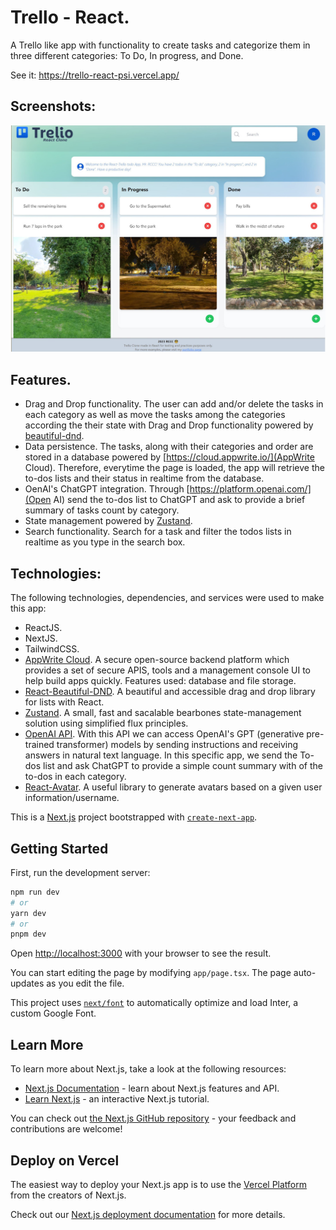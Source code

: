 # Trello - React.

A Trello like app with functionality to create tasks and categorize them in three different categories: To Do, In progress, and Done.

See it: https://trello-react-psi.vercel.app/

## Screenshots:

<div align="center">
  <img src="screenshots/Trello-React.jpg" alt="screenshot" width="700" style="width:700px;"/>
</div>

## Features.

- Drag and Drop functionality. The user can add and/or delete the tasks in each category as well as move the tasks among the categories according the their state with Drag and Drop functionality powered by [beautiful-dnd](https://github.com/atlassian/react-beautiful-dnd).
- Data persistence. The tasks, along with their categories and order are stored in a database powered by
  [https://cloud.appwrite.io/](AppWrite Cloud). Therefore, everytime the page is loaded, the app will retrieve the to-dos lists and their status in realtime from the database.
- OenAI's ChatGPT integration. Through [https://platform.openai.com/](Open AI) send the to-dos list to ChatGPT and ask to provide a brief summary of tasks count by category.
- State management powered by [Zustand](https://www.npmjs.com/package/zustand).
- Search functionality. Search for a task and filter the todos lists in realtime as you type in the search box.

## Technologies:

The following technologies, dependencies, and services were used to make this app:

- ReactJS.
- NextJS.
- TailwindCSS.
- [AppWrite Cloud](https://cloud.appwrite.io/). A secure open-source backend platform which provides a set of secure APIS, tools and a management console UI to help build apps quickly. Features used: database and file storage.
- [React-Beautiful-DND](https://github.com/atlassian/react-beautiful-dnd). A beautiful and accessible drag and drop library for lists with React.
- [Zustand](https://www.npmjs.com/package/zustand). A small, fast and sacalable bearbones state-management solution using simplified flux principles.
- [OpenAI API](https://platform.openai.com/). With this API we can access OpenAI's GPT (generative pre-trained transformer) models by sending instructions and receiving answers in natural text language. In this specific app, we send the To-dos list and ask ChatGPT to provide a simple count summary with of the to-dos in each category.
- [React-Avatar](https://www.npmjs.com/package/react-avatar). A useful library to generate avatars based on a given user information/username.

This is a [Next.js](https://nextjs.org/) project bootstrapped with [`create-next-app`](https://github.com/vercel/next.js/tree/canary/packages/create-next-app).

## Getting Started

First, run the development server:

```bash
npm run dev
# or
yarn dev
# or
pnpm dev
```

Open [http://localhost:3000](http://localhost:3000) with your browser to see the result.

You can start editing the page by modifying `app/page.tsx`. The page auto-updates as you edit the file.

This project uses [`next/font`](https://nextjs.org/docs/basic-features/font-optimization) to automatically optimize and load Inter, a custom Google Font.

## Learn More

To learn more about Next.js, take a look at the following resources:

- [Next.js Documentation](https://nextjs.org/docs) - learn about Next.js features and API.
- [Learn Next.js](https://nextjs.org/learn) - an interactive Next.js tutorial.

You can check out [the Next.js GitHub repository](https://github.com/vercel/next.js/) - your feedback and contributions are welcome!

## Deploy on Vercel

The easiest way to deploy your Next.js app is to use the [Vercel Platform](https://vercel.com/new?utm_medium=default-template&filter=next.js&utm_source=create-next-app&utm_campaign=create-next-app-readme) from the creators of Next.js.

Check out our [Next.js deployment documentation](https://nextjs.org/docs/deployment) for more details.
